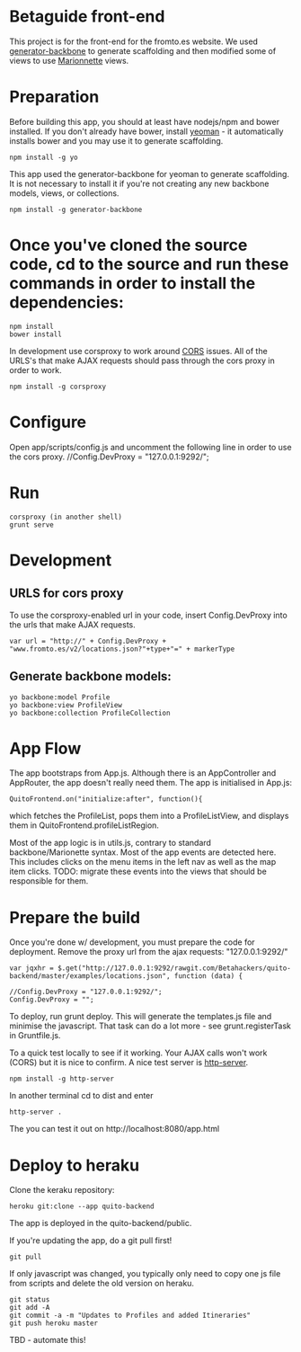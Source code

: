 Betaguide front-end
==============

This project is for the front-end for the fromto.es website. We used [generator-backbone](https://github.com/yeoman/generator-backbone)
to generate scaffolding and then modified some of views to use [Marionnette](http://marionettejs.com/) views.

# Preparation

Before building this app, you should at least have nodejs/npm and bower installed. If you don't already have bower,
install [yeoman](http://yeoman.io/index.html) - it automatically installs bower and you may use it to generate scaffolding.

    npm install -g yo

This app used the generator-backbone for yeoman to generate scaffolding. It is not necessary to install it if you're not
creating any new backbone models, views, or collections.

    npm install -g generator-backbone

# Once you've cloned the source code, cd to the source and run these commands in order to install the dependencies:

    npm install
    bower install

In development use corsproxy to work around [CORS](http://en.wikipedia.org/wiki/Cross-origin_resource_sharing) issues.
All of the URLS's that make AJAX requests should pass through the cors proxy in order to work.

    npm install -g corsproxy

# Configure

Open app/scripts/config.js and uncomment the following line in order to use the cors proxy.
    //Config.DevProxy = "127.0.0.1:9292/";

# Run
    corsproxy (in another shell)
    grunt serve

# Development

## URLS for cors proxy

To use the corsproxy-enabled url in your code, insert Config.DevProxy into the urls that make AJAX requests.

    var url = "http://" + Config.DevProxy + "www.fromto.es/v2/locations.json?"+type+"=" + markerType

## Generate backbone models:

    yo backbone:model Profile
    yo backbone:view ProfileView
    yo backbone:collection ProfileCollection

# App Flow

The app bootstraps from App.js. Although there is an AppController and AppRouter, the app doesn't really need them.
The app is initialised in App.js:

    QuitoFrontend.on("initialize:after", function(){

which fetches the ProfileList, pops them into a ProfileListView, and displays them in QuitoFrontend.profileListRegion.

Most of the app logic is in utils.js, contrary to standard backbone/Marionette syntax. Most of the app events are detected here.
This includes clicks on the menu items in the left nav as well as the map item clicks. TODO: migrate these events into the
views that should be responsible for them.

# Prepare the build

Once you're done w/ development, you must prepare the code for deployment. Remove the proxy url from the ajax requests: "127.0.0.1:9292/"

    var jqxhr = $.get("http://127.0.0.1:9292/rawgit.com/Betahackers/quito-backend/master/examples/locations.json", function (data) {

    //Config.DevProxy = "127.0.0.1:9292/";
    Config.DevProxy = "";

To deploy, run grunt deploy. This will generate the templates.js file and minimise the javascript. That task can do a lot more - see
grunt.registerTask in Gruntfile.js.

To a quick test locally to see if it working. Your AJAX calls won't work (CORS) but it is nice to confirm.
A nice test server is [http-server](https://www.npmjs.org/package/http-server).

    npm install -g http-server

In another terminal cd to dist and enter

    http-server .

The you can test it out on http://localhost:8080/app.html

# Deploy to heraku

Clone the keraku repository:

    heroku git:clone --app quito-backend

The app is deployed in the quito-backend/public.

If you're updating the app, do a git pull first!

    git pull

If only javascript was changed, you typically only need to copy one js file from scripts and delete the old version on heraku.

    git status
    git add -A
    git commit -a -m "Updates to Profiles and added Itineraries"
    git push heroku master

TBD - automate this!
